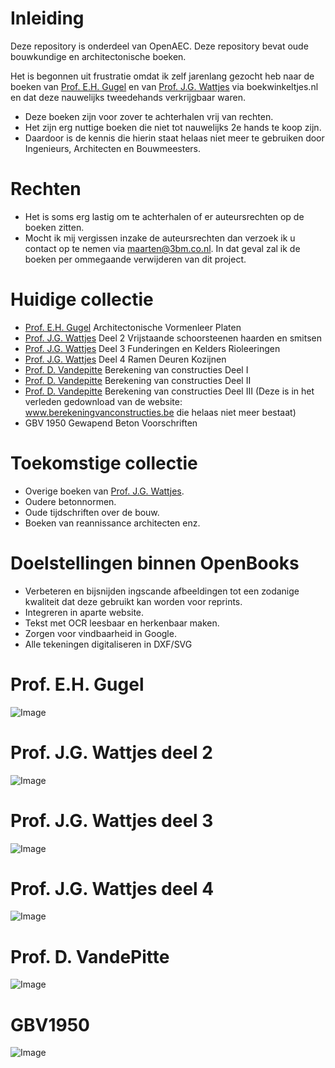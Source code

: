 # Inleiding

Deze repository is onderdeel van OpenAEC. Deze repository bevat oude bouwkundige en architectonische boeken.

Het is begonnen uit frustratie omdat ik zelf jarenlang gezocht heb naar de boeken van [Prof. E.H. Gugel](https://nl.wikipedia.org/wiki/Eugen_Gugel) en van [Prof. J.G. Wattjes](https://nl.wikipedia.org/wiki/J.G._Wattjes) via boekwinkeltjes.nl en dat deze nauwelijks tweedehands verkrijgbaar waren.

* Deze boeken zijn voor zover te achterhalen vrij van rechten. 
* Het zijn erg nuttige boeken die niet tot nauwelijks 2e hands te koop zijn.
* Daardoor is de kennis die hierin staat helaas niet meer te gebruiken door Ingenieurs, Architecten en Bouwmeesters. 

# Rechten
* Het is soms erg lastig om te achterhalen of er auteursrechten op de boeken zitten.
* Mocht ik mij vergissen inzake de auteursrechten dan verzoek ik u contact op te nemen via maarten@3bm.co.nl. In dat geval zal ik de boeken per ommegaande verwijderen van dit project.

# Huidige collectie
* [Prof. E.H. Gugel](https://nl.wikipedia.org/wiki/Eugen_Gugel) Architectonische Vormenleer Platen
* [Prof. J.G. Wattjes](https://nl.wikipedia.org/wiki/J.G._Wattjes) Deel 2 Vrijstaande schoorsteenen haarden en smitsen
* [Prof. J.G. Wattjes](https://nl.wikipedia.org/wiki/J.G._Wattjes) Deel 3 Funderingen en Kelders Rioleeringen
* [Prof. J.G. Wattjes](https://nl.wikipedia.org/wiki/J.G._Wattjes) Deel 4 Ramen Deuren Kozijnen
* [Prof. D. Vandepitte](https://nl.wikipedia.org/wiki/Dani%C3%ABl_Vandepitte) Berekening van constructies Deel I
* [Prof. D. Vandepitte](https://nl.wikipedia.org/wiki/Dani%C3%ABl_Vandepitte) Berekening van constructies Deel II
* [Prof. D. Vandepitte](https://nl.wikipedia.org/wiki/Dani%C3%ABl_Vandepitte) Berekening van constructies Deel III
(Deze is in het verleden gedownload van de website: www.berekeningvanconstructies.be die helaas niet meer bestaat)
* GBV 1950 Gewapend Beton Voorschriften

# Toekomstige collectie
* Overige boeken van [Prof. J.G. Wattjes](https://nl.wikipedia.org/wiki/J.G._Wattjes).
* Oudere betonnormen.
* Oude tijdschriften over de bouw.
* Boeken van reannissance architecten enz.

# Doelstellingen binnen OpenBooks
* Verbeteren en bijsnijden ingscande afbeeldingen tot een zodanige kwaliteit dat deze gebruikt kan worden voor reprints. 
* Integreren in aparte website.
* Tekst met OCR leesbaar en herkenbaar maken.
* Zorgen voor vindbaarheid in Google.
* Alle tekeningen digitaliseren in DXF/SVG

# Prof. E.H. Gugel
![Image](OpeningImage.JPG)

# Prof. J.G. Wattjes deel 2
![Image](OpeningImage2.JPG)

# Prof. J.G. Wattjes deel 3
![Image](OpeningImageWattjes3.JPG)

# Prof. J.G. Wattjes deel 4
![Image](OpeningImageWattjes4.JPG)

# Prof. D. VandePitte 
![Image](OpeningImagePitte.jpg)

# GBV1950
![Image](OpeningImage3.JPG)
